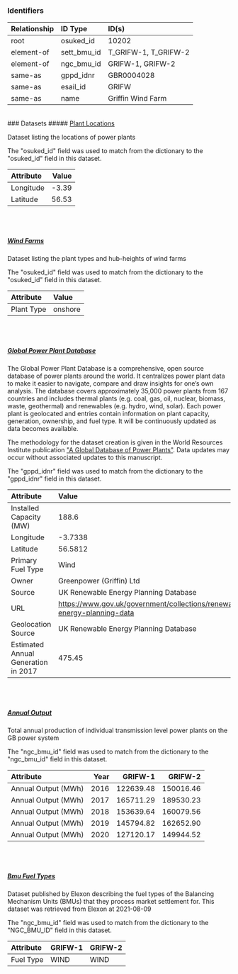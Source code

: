 ### Identifiers

| Relationship   | ID Type     | ID(s)                |
|:---------------|:------------|:---------------------|
| root           | osuked_id   | 10202                |
| element-of     | sett_bmu_id | T_GRIFW-1, T_GRIFW-2 |
| element-of     | ngc_bmu_id  | GRIFW-1, GRIFW-2     |
| same-as        | gppd_idnr   | GBR0004028           |
| same-as        | esail_id    | GRIFW                |
| same-as        | name        | Griffin Wind Farm    |

<br>
### Datasets
##### <a href="https://raw.githubusercontent.com/OSUKED/Dictionary-Datasets/main/datasets/plant-locations/datapackage.json">Plant Locations</a>

Dataset listing the locations of power plants

The "osuked_id" field was used to match from the dictionary to the "osuked_id" field in this dataset.

| Attribute   |   Value |
|:------------|--------:|
| Longitude   |   -3.39 |
| Latitude    |   56.53 |

<br><br>
##### <a href="https://raw.githubusercontent.com/OSUKED/Dictionary-Datasets/main/datasets/wind-farms/datapackage.json">Wind Farms</a>

Dataset listing the plant types and hub-heights of wind farms

The "osuked_id" field was used to match from the dictionary to the "osuked_id" field in this dataset.

| Attribute   | Value   |
|:------------|:--------|
| Plant Type  | onshore |

<br><br>
##### <a href="https://raw.githubusercontent.com/OSUKED/Dictionary-Datasets/main/datasets/global-power-plant-database/datapackage.json">Global Power Plant Database</a>

The Global Power Plant Database is a comprehensive, open source database of power plants around the world. It centralizes power plant data to make it easier to navigate, compare and draw insights for one’s own analysis. The database covers approximately 35,000 power plants from 167 countries and includes thermal plants (e.g. coal, gas, oil, nuclear, biomass, waste, geothermal) and renewables (e.g. hydro, wind, solar). Each power plant is geolocated and entries contain information on plant capacity, generation, ownership, and fuel type. It will be continuously updated as data becomes available. 

The methodology for the dataset creation is given in the World Resources Institute publication ["A Global Database of Power Plants"](https://www.wri.org/research/global-database-power-plants). Data updates may occur without associated updates to this manuscript.

The "gppd_idnr" field was used to match from the dictionary to the "gppd_idnr" field in this dataset.

| Attribute                           | Value                                                                    |
|:------------------------------------|:-------------------------------------------------------------------------|
| Installed Capacity (MW)             | 188.6                                                                    |
| Longitude                           | -3.7338                                                                  |
| Latitude                            | 56.5812                                                                  |
| Primary Fuel Type                   | Wind                                                                     |
| Owner                               | Greenpower (Griffin) Ltd                                                 |
| Source                              | UK Renewable Energy Planning Database                                    |
| URL                                 | https://www.gov.uk/government/collections/renewable-energy-planning-data |
| Geolocation Source                  | UK Renewable Energy Planning Database                                    |
| Estimated Annual Generation in 2017 | 475.45                                                                   |

<br><br>
##### <a href="https://raw.githubusercontent.com/OSUKED/Dictionary-Datasets/main/datasets/annual-output/datapackage.json">Annual Output</a>

Total annual production of individual transmission level power plants on the GB power system

The "ngc_bmu_id" field was used to match from the dictionary to the "ngc_bmu_id" field in this dataset.

| Attribute           |   Year |   GRIFW-1 |   GRIFW-2 |
|:--------------------|-------:|----------:|----------:|
| Annual Output (MWh) |   2016 | 122639.48 | 150016.46 |
| Annual Output (MWh) |   2017 | 165711.29 | 189530.23 |
| Annual Output (MWh) |   2018 | 153639.64 | 160079.56 |
| Annual Output (MWh) |   2019 | 145794.82 | 162652.90 |
| Annual Output (MWh) |   2020 | 127120.17 | 149944.52 |

<br><br>
##### <a href="https://raw.githubusercontent.com/OSUKED/Dictionary-Datasets/main/datasets/bmu-fuel-types/datapackage.json">Bmu Fuel Types</a>

Dataset published by Elexon describing the fuel types of the Balancing Mechanism Units (BMUs) that they process market settlement for. This dataset was retrieved from Elexon at 2021-08-09

The "ngc_bmu_id" field was used to match from the dictionary to the "NGC_BMU_ID" field in this dataset.

| Attribute   | GRIFW-1   | GRIFW-2   |
|:------------|:----------|:----------|
| Fuel Type   | WIND      | WIND      |
